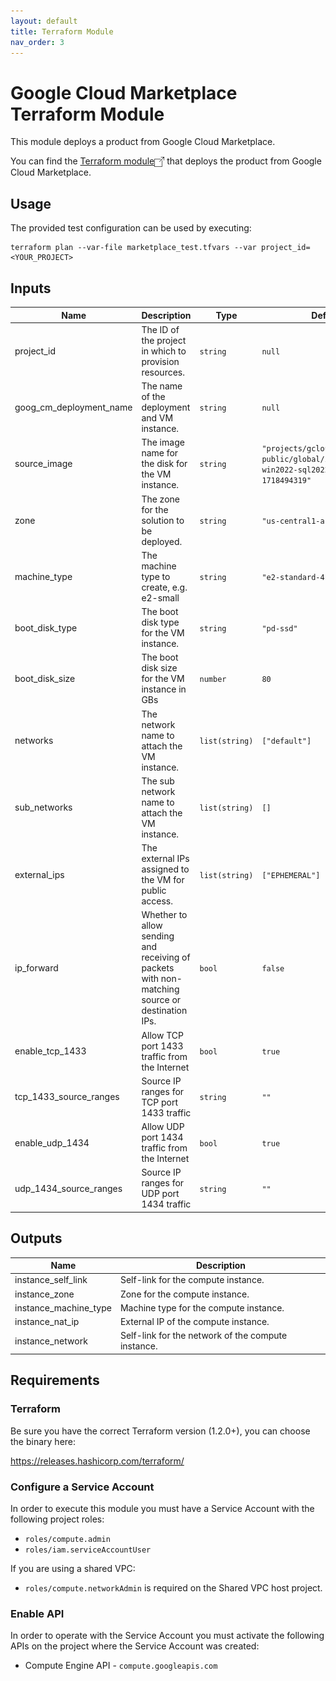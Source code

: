 ```yaml
---
layout: default
title: Terraform Module
nav_order: 3
---
```


# Google Cloud Marketplace Terraform Module

This module deploys a product from Google Cloud Marketplace.

You can find the <a href="https://github.com/gclouds-co-uk/SQL-Server-2022-Express/tree/main/example/terraform" target="_blank">Terraform module<img src="../../assets/images/external_link.png" alt="deploy" style="vertical-align: middle; width: 16px; height: 16px;" /></a> that deploys the product from Google Cloud Marketplace.

## Usage
The provided test configuration can be used by executing:

```
terraform plan --var-file marketplace_test.tfvars --var project_id=<YOUR_PROJECT>
```

## Inputs

| Name | Description | Type | Default | Required |
|------|-------------|------|---------|----------|
| project_id | The ID of the project in which to provision resources. | `string` | `null` | yes |
| goog_cm_deployment_name | The name of the deployment and VM instance. | `string` | `null` | yes |
| source_image | The image name for the disk for the VM instance. | `string` | `"projects/gclouds-public/global/images/gclouds-win2022-sql2022-exp-1718494319"` | no |
| zone | The zone for the solution to be deployed. | `string` | `"us-central1-a"` | no |
| machine_type | The machine type to create, e.g. e2-small | `string` | `"e2-standard-4"` | no |
| boot_disk_type | The boot disk type for the VM instance. | `string` | `"pd-ssd"` | no |
| boot_disk_size | The boot disk size for the VM instance in GBs | `number` | `80` | no |
| networks | The network name to attach the VM instance. | `list(string)` | `["default"]` | no |
| sub_networks | The sub network name to attach the VM instance. | `list(string)` | `[]` | no |
| external_ips | The external IPs assigned to the VM for public access. | `list(string)` | `["EPHEMERAL"]` | no |
| ip_forward | Whether to allow sending and receiving of packets with non-matching source or destination IPs. | `bool` | `false` | no |
| enable_tcp_1433 | Allow TCP port 1433 traffic from the Internet | `bool` | `true` | no |
| tcp_1433_source_ranges | Source IP ranges for TCP port 1433 traffic | `string` | `""` | no |
| enable_udp_1434 | Allow UDP port 1434 traffic from the Internet | `bool` | `true` | no |
| udp_1434_source_ranges | Source IP ranges for UDP port 1434 traffic | `string` | `""` | no |

## Outputs

| Name | Description |
|------|-------------|
| instance_self_link | Self-link for the compute instance. |
| instance_zone | Zone for the compute instance. |
| instance_machine_type | Machine type for the compute instance. |
| instance_nat_ip | External IP of the compute instance. |
| instance_network | Self-link for the network of the compute instance. |

## Requirements
### Terraform

Be sure you have the correct Terraform version (1.2.0+), you can choose the binary here:

https://releases.hashicorp.com/terraform/

### Configure a Service Account
In order to execute this module you must have a Service Account with the following project roles:

- `roles/compute.admin`
- `roles/iam.serviceAccountUser`

If you are using a shared VPC:

- `roles/compute.networkAdmin` is required on the Shared VPC host project.

### Enable API
In order to operate with the Service Account you must activate the following APIs on the project where the Service Account was created:

- Compute Engine API - `compute.googleapis.com`
